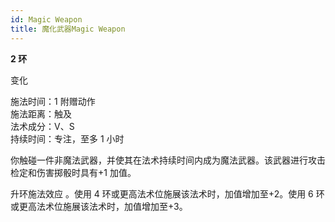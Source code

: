 ```yaml
---
id: Magic Weapon
title: 魔化武器Magic Weapon
---
```


**2 环**

变化

施法时间：1 附赠动作  
施法距离：触及  
法术成分：V、S  
持续时间：专注，至多 1 小时

你触碰一件非魔法武器，并使其在法术持续时间内成为魔法武器。该武器进行攻击检定和伤害掷骰时具有+1 加值。

升环施法效应
。使用 4 环或更高法术位施展该法术时，加值增加至+2。使用 6 环或更高法术位施展该法术时，加值增加至+3。
